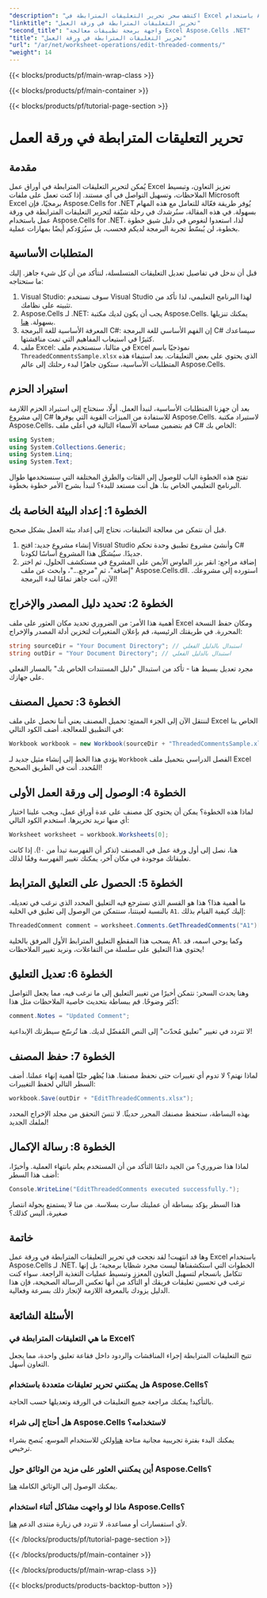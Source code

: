 ```yaml
---
"description": "اكتشف سحر تحرير التعليقات المترابطة في Excel باستخدام Aspose.Cells لـ .NET! اتبع دليلنا خطوة بخطوة وأتقن مستنداتك بسهولة."
"linktitle": "تحرير التعليقات المترابطة في ورقة العمل"
"second_title": "واجهة برمجة تطبيقات معالجة Excel Aspose.Cells .NET"
"title": "تحرير التعليقات المترابطة في ورقة العمل"
"url": "/ar/net/worksheet-operations/edit-threaded-comments/"
"weight": 14
---
```


{{< blocks/products/pf/main-wrap-class >}}

{{< blocks/products/pf/main-container >}}

{{< blocks/products/pf/tutorial-page-section >}}

# تحرير التعليقات المترابطة في ورقة العمل

## مقدمة
يُمكن لتحرير التعليقات المترابطة في أوراق عمل Excel تعزيز التعاون، وتبسيط الملاحظات، وتسهيل التواصل في أي مستند. إذا كنت تعمل على ملفات Microsoft Excel برمجيًا، فإن Aspose.Cells for .NET يُوفر طريقة فعّالة للتعامل مع هذه المهام بسهولة. في هذه المقالة، سنُرشدك في رحلة شيّقة لتحرير التعليقات المترابطة في ورقة عمل باستخدام Aspose.Cells for .NET. لذا، استعدوا لنغوص في دليل شيق خطوة بخطوة، لن يُبسّط تجربة البرمجة لديكم فحسب، بل سيُزوّدكم أيضًا بمهارات عملية.
## المتطلبات الأساسية
قبل أن ندخل في تفاصيل تعديل التعليقات المتسلسلة، لنتأكد من أن كل شيء جاهز. إليك ما ستحتاجه:
1. Visual Studio: سوف نستخدم Visual Studio لهذا البرنامج التعليمي، لذا تأكد من تثبيته على نظامك.
2. Aspose.Cells لـ .NET: يجب أن يكون لديك مكتبة Aspose.Cells. يمكنك تنزيلها بسهولة. [هنا](https://releases.aspose.com/cells/net/).
3. المعرفة الأساسية للغة البرمجة C#: إن الفهم الأساسي للغة البرمجة C# سيساعدك كثيرًا في استيعاب المفاهيم التي تمت مناقشتها.
4. ملف Excel: في مثالنا، سنستخدم ملف Excel نموذجيًا باسم `ThreadedCommentsSample.xlsx` الذي يحتوي على بعض التعليقات.
بعد استيفاء هذه المتطلبات الأساسية، ستكون جاهزًا لبدء رحلتك إلى عالم Aspose.Cells.
## استيراد الحزم
بعد أن جهزنا المتطلبات الأساسية، لنبدأ العمل. أولًا، سنحتاج إلى استيراد الحزم اللازمة إلى مشروع C# للاستفادة من الميزات القوية التي يوفرها Aspose.Cells.
لاستيراد مكتبة Aspose.Cells، قم بتضمين مساحة الأسماء التالية في أعلى ملف C# الخاص بك:
```csharp
using System;
using System.Collections.Generic;
using System.Linq;
using System.Text;
```
تفتح هذه الخطوة الباب للوصول إلى الفئات والطرق المختلفة التي سنستخدمها طوال البرنامج التعليمي الخاص بنا. 
هل أنت مستعد للبدء؟ لنبدأ بشرح الأمر خطوة بخطوة.
## الخطوة 1: إعداد البيئة الخاصة بك
قبل أن نتمكن من معالجة التعليقات، نحتاج إلى إعداد بيئة العمل بشكل صحيح.
1. إنشاء مشروع جديد: افتح Visual Studio وأنشئ مشروع تطبيق وحدة تحكم C# جديدًا. سيُشكّل هذا المشروع أساسًا لكودنا.
2. إضافة مراجع: انقر بزر الماوس الأيمن على المشروع في مستكشف الحلول، ثم اختر "إضافة"، ثم "مرجع..."، وابحث عن ملف Aspose.Cells.dll. استورده إلى مشروعك. 
الآن، أنت جاهز تمامًا لبدء البرمجة!
## الخطوة 2: تحديد دليل المصدر والإخراج
أهمية هذا الأمر: من الضروري تحديد مكان العثور على ملف Excel ومكان حفظ النسخة المحررة.
في طريقتك الرئيسية، قم بإعلان المتغيرات لتخزين أدلة المصدر والإخراج:
```csharp
string sourceDir = "Your Document Directory"; // استبدال بالدليل الفعلي
string outDir = "Your Document Directory"; // استبدال بالدليل الفعلي
```
مجرد تعديل بسيط هنا - تأكد من استبدال "دليل المستندات الخاص بك" بالمسار الفعلي على جهازك. 
## الخطوة 3: تحميل المصنف
لننتقل الآن إلى الجزء الممتع: تحميل المصنف يعني أننا نحصل على ملف Excel الخاص بنا في التطبيق للمعالجة.
أضف الكود التالي:
```csharp
Workbook workbook = new Workbook(sourceDir + "ThreadedCommentsSample.xlsx");
```
يؤدي هذا الخط إلى إنشاء مثيل جديد لـ `Workbook` الفصل الدراسي بتحميل ملف Excel المُحدد. أنت في الطريق الصحيح!
## الخطوة 4: الوصول إلى ورقة العمل الأولى
لماذا هذه الخطوة؟ يمكن أن يحتوي كل مصنف على عدة أوراق عمل، ويجب علينا اختيار أي منها نريد تحريرها.
استخدم الكود التالي:
```csharp
Worksheet worksheet = workbook.Worksheets[0];
```
هنا، نصل إلى أول ورقة عمل في المصنف (تذكر أن الفهرسة تبدأ من ٠!). إذا كانت تعليقاتك موجودة في مكان آخر، يمكنك تغيير الفهرسة وفقًا لذلك.
## الخطوة 5: الحصول على التعليق المترابط
ما أهمية هذا؟ هذا هو القسم الذي نسترجع فيه التعليق المحدد الذي نرغب في تعديله.
بالنسبة لعينتنا، سنتمكن من الوصول إلى تعليق في الخلية `A1`. إليك كيفية القيام بذلك:
```csharp
ThreadedComment comment = worksheet.Comments.GetThreadedComments("A1")[0];
```
يسحب هذا المقطع التعليق المترابط الأول المرفق بالخلية A1. وكما يوحي اسمه، قد يحتوي هذا التعليق على سلسلة من التفاعلات، ونريد تغيير الملاحظات!
## الخطوة 6: تعديل التعليق
وهنا يحدث السحر: نتمكن أخيرًا من تغيير التعليق إلى ما نرغب فيه، مما يجعل التواصل أكثر وضوحًا.
قم ببساطة بتحديث خاصية الملاحظات مثل هذا:
```csharp
comment.Notes = "Updated Comment";
```
لا تتردد في تغيير "تعليق مُحدّث" إلى النص المُفضّل لديك. هنا تُرسّخ سيطرتك الإبداعية!
## الخطوة 7: حفظ المصنف
لماذا نهتم؟ لا تدوم أي تغييرات حتى نحفظ مصنفنا. هذا يُظهر جليًا أهمية إنهاء عملنا.
أضف السطر التالي لحفظ التغييرات:
```csharp
workbook.Save(outDir + "EditThreadedComments.xlsx");
```
بهذه البساطة، ستحفظ مصنفك المحرر حديثًا. لا تنسَ التحقق من مجلد الإخراج المحدد لملفك الجديد!
## الخطوة 8: رسالة الإكمال
لماذا هذا ضروري؟ من الجيد دائمًا التأكد من أن المستخدم يعلم بانتهاء العملية.
وأخيرًا، أضف هذا السطر:
```csharp
Console.WriteLine("EditThreadedComments executed successfully.");
```
هذا السطر يؤكد ببساطة أن عمليتك سارت بسلاسة. من منا لا يستمتع بجولة انتصار صغيرة، أليس كذلك؟
## خاتمة
وها قد انتهيت! لقد نجحت في تحرير التعليقات المترابطة في ورقة عمل Excel باستخدام Aspose.Cells لـ .NET. الخطوات التي استكشفناها ليست مجرد شظايا برمجية؛ بل إنها تتكامل بانسجام لتسهيل التعاون المعزز وتبسيط عمليات التغذية الراجعة. سواء كنت ترغب في تحسين تعليقات فريقك أو التأكد من أنها تعكس الرسالة الصحيحة، فإن هذا الدليل يزودك بالمعرفة اللازمة لإنجاز ذلك بسرعة وفعالية.
## الأسئلة الشائعة
### ما هي التعليقات المترابطة في Excel؟
تتيح التعليقات المترابطة إجراء المناقشات والردود داخل فقاعة تعليق واحدة، مما يجعل التعاون أسهل.
### هل يمكنني تحرير تعليقات متعددة باستخدام Aspose.Cells؟
بالتأكيد! يمكنك مراجعة جميع التعليقات في الورقة وتعديلها حسب الحاجة.
### هل أحتاج إلى شراء Aspose.Cells لاستخدامه؟
يمكنك البدء بفترة تجريبية مجانية متاحة [هنا](https://releases.aspose.com/)ولكن للاستخدام الموسع، يُنصح بشراء ترخيص.
### أين يمكنني العثور على مزيد من الوثائق حول Aspose.Cells؟
يمكنك الوصول إلى الوثائق الكاملة [هنا](https://reference.aspose.com/cells/net/).
### ماذا لو واجهت مشاكل أثناء استخدام Aspose.Cells؟
لأي استفسارات أو مساعدة، لا تتردد في زيارة منتدى الدعم [هنا](https://forum.aspose.com/c/cells/9).


{{< /blocks/products/pf/tutorial-page-section >}}

{{< /blocks/products/pf/main-container >}}

{{< /blocks/products/pf/main-wrap-class >}}

{{< blocks/products/products-backtop-button >}}